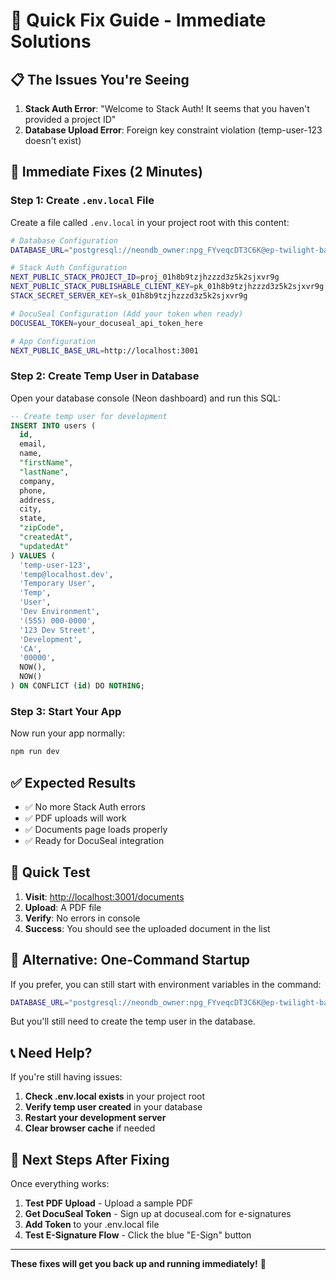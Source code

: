 # 🚨 Quick Fix Guide - Immediate Solutions

## 📋 The Issues You're Seeing

1. **Stack Auth Error**: "Welcome to Stack Auth! It seems that you haven't provided a project ID"
2. **Database Upload Error**: Foreign key constraint violation (temp-user-123 doesn't exist)

## 🔧 Immediate Fixes (2 Minutes)

### Step 1: Create `.env.local` File

Create a file called `.env.local` in your project root with this content:

```bash
# Database Configuration
DATABASE_URL="postgresql://neondb_owner:npg_FYveqcDT3C6K@ep-twilight-bar-a8r4wbmj-pooler.eastus2.azure.neon.tech/neondb?sslmode=require"

# Stack Auth Configuration
NEXT_PUBLIC_STACK_PROJECT_ID=proj_01h8b9tzjhzzzd3z5k2sjxvr9g
NEXT_PUBLIC_STACK_PUBLISHABLE_CLIENT_KEY=pk_01h8b9tzjhzzzd3z5k2sjxvr9g
STACK_SECRET_SERVER_KEY=sk_01h8b9tzjhzzzd3z5k2sjxvr9g

# DocuSeal Configuration (Add your token when ready)
DOCUSEAL_TOKEN=your_docuseal_api_token_here

# App Configuration
NEXT_PUBLIC_BASE_URL=http://localhost:3001
```

### Step 2: Create Temp User in Database

Open your database console (Neon dashboard) and run this SQL:

```sql
-- Create temp user for development
INSERT INTO users (
  id, 
  email, 
  name, 
  "firstName", 
  "lastName", 
  company, 
  phone, 
  address, 
  city, 
  state, 
  "zipCode",
  "createdAt",
  "updatedAt"
) VALUES (
  'temp-user-123',
  'temp@localhost.dev',
  'Temporary User',
  'Temp',
  'User',
  'Dev Environment',
  '(555) 000-0000',
  '123 Dev Street',
  'Development',
  'CA',
  '00000',
  NOW(),
  NOW()
) ON CONFLICT (id) DO NOTHING;
```

### Step 3: Start Your App

Now run your app normally:

```bash
npm run dev
```

## ✅ Expected Results

- ✅ No more Stack Auth errors
- ✅ PDF uploads will work
- ✅ Documents page loads properly
- ✅ Ready for DocuSeal integration

## 🎯 Quick Test

1. **Visit**: <http://localhost:3001/documents>
2. **Upload**: A PDF file
3. **Verify**: No errors in console
4. **Success**: You should see the uploaded document in the list

## 🔄 Alternative: One-Command Startup

If you prefer, you can still start with environment variables in the command:

```bash
DATABASE_URL="postgresql://neondb_owner:npg_FYveqcDT3C6K@ep-twilight-bar-a8r4wbmj-pooler.eastus2.azure.neon.tech/neondb?sslmode=require" NEXT_PUBLIC_STACK_PROJECT_ID=proj_01h8b9tzjhzzzd3z5k2sjxvr9g NEXT_PUBLIC_STACK_PUBLISHABLE_CLIENT_KEY=pk_01h8b9tzjhzzzd3z5k2sjxvr9g STACK_SECRET_SERVER_KEY=sk_01h8b9tzjhzzzd3z5k2sjxvr9g npm run dev
```

But you'll still need to create the temp user in the database.

## 📞 Need Help?

If you're still having issues:

1. **Check .env.local exists** in your project root
2. **Verify temp user created** in your database  
3. **Restart your development server**
4. **Clear browser cache** if needed

## 🚀 Next Steps After Fixing

Once everything works:

1. **Test PDF Upload** - Upload a sample PDF
2. **Get DocuSeal Token** - Sign up at docuseal.com for e-signatures
3. **Add Token** to your .env.local file
4. **Test E-Signature Flow** - Click the blue "E-Sign" button

---

**These fixes will get you back up and running immediately!** 🎉
